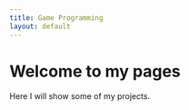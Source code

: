 ```yaml
---
title: Game Programming
layout: default
---
```

# Welcome to my pages
Here I will show some of my projects.
